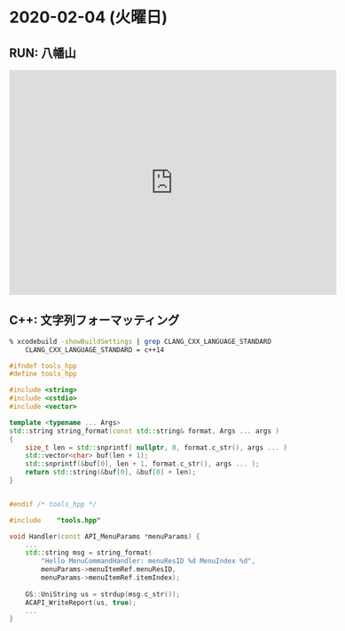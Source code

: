 # 2020-02-04 (火曜日)

## RUN: 八幡山

<iframe height='405' width='590' frameborder='0' allowtransparency='true' scrolling='no' src='https://www.strava.com/activities/3070974736/embed/eb0e5b4048a731d2ff8a76388f1b52a56a80b610'></iframe>

## C++: 文字列フォーマッティング

~~~bash
% xcodebuild -showBuildSettings | grep CLANG_CXX_LANGUAGE_STANDARD
    CLANG_CXX_LANGUAGE_STANDARD = c++14
~~~

~~~cpp
#ifndef tools_hpp
#define tools_hpp

#include <string>
#include <cstdio>
#include <vector>

template <typename ... Args>
std::string string_format(const std::string& format, Args ... args )
{
    size_t len = std::snprintf( nullptr, 0, format.c_str(), args ... );
    std::vector<char> buf(len + 1);
    std::snprintf(&buf[0], len + 1, format.c_str(), args ... );
    return std::string(&buf[0], &buf[0] + len);
}


#endif /* tools_hpp */
~~~~

~~~cpp
#include    "tools.hpp"

void Handler(const API_MenuParams *menuParams) {
    ...
    std::string msg = string_format(
        "Hello MenuCommandHandler: menuResID %d MenuIndex %d",
        menuParams->menuItemRef.menuResID,
        menuParams->menuItemRef.itemIndex);
    
    GS::UniString us = strdup(msg.c_str());
    ACAPI_WriteReport(us, true);
    ...
}    
~~~